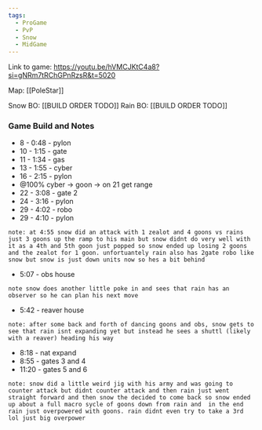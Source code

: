 ```yaml
---
tags:
  - ProGame
  - PvP
  - Snow
  - MidGame
---
```

Link to game: https://youtu.be/hVMCJKtC4a8?si=gNRm7tRChGPnRzsR&t=5020

Map: [[PoleStar]]

Snow BO: [[BUILD ORDER TODO]]
Rain BO: [[BUILD ORDER TODO]]

### Game Build and Notes
- 8 - 0:48 - pylon
- 10 - 1:15 - gate
- 11 - 1:34 - gas
- 13 - 1:55 - cyber
- 16 - 2:15 - pylon
- @100% cyber -> goon -> on 21 get range
- 22 - 3:08 - gate 2
- 24 - 3:16 - pylon
- 29 - 4:02 - robo
- 29 - 4:10 - pylon

`note: at 4:55 snow did an attack with 1 zealot and 4 goons vs rains just 3 goons up the ramp to his main but snow didnt do very well with it as a 4th and 5th goon just popped so snow ended up losing 2 goons and the zealot for 1 goon. unfortuantely rain also has 2gate robo like snow but snow is just down units now so hes a bit behind`

- 5:07 - obs house

`note snow does another little poke in and sees that rain has an observer so he can plan his next move`

- 5:42 - reaver house

`note: after some back and forth of dancing goons and obs, snow gets to see that rain isnt expanding yet but instead he sees a shuttl (likely with a reaver) heading his way`

- 8:18 - nat expand
- 8:55 - gates 3 and 4
- 11:20 - gates 5 and 6

`note: snow did a little weird jig with his army and was going to counter attack but didnt counter attack and then rain just went straight forward and then snow the decided to come back so snow ended up about a full macro sycle of goons down from rain and  in the end rain just overpowered with goons. rain didnt even try to take a 3rd lol just big overpower`